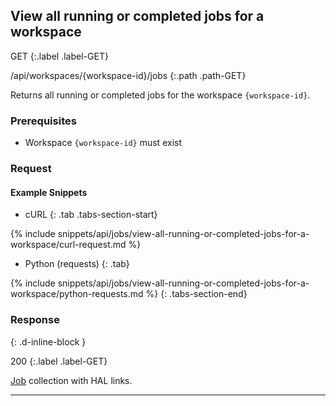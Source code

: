 ## View all running or completed jobs for a workspace

GET
{:.label .label-GET}

/api/workspaces/{workspace-id}/jobs
{:.path .path-GET}

Returns all running or completed jobs for the workspace `{workspace-id}`.

### Prerequisites
- Workspace `{workspace-id}` must exist

### Request

#### Example Snippets
- cURL
{: .tab .tabs-section-start}

{% include snippets/api/jobs/view-all-running-or-completed-jobs-for-a-workspace/curl-request.md %}

- Python (requests)
{: .tab}

{% include snippets/api/jobs/view-all-running-or-completed-jobs-for-a-workspace/python-requests.md %}
{: .tabs-section-end}

### Response
{: .d-inline-block }

200
{:.label .label-GET}

[Job](#job) collection with HAL links.

---

